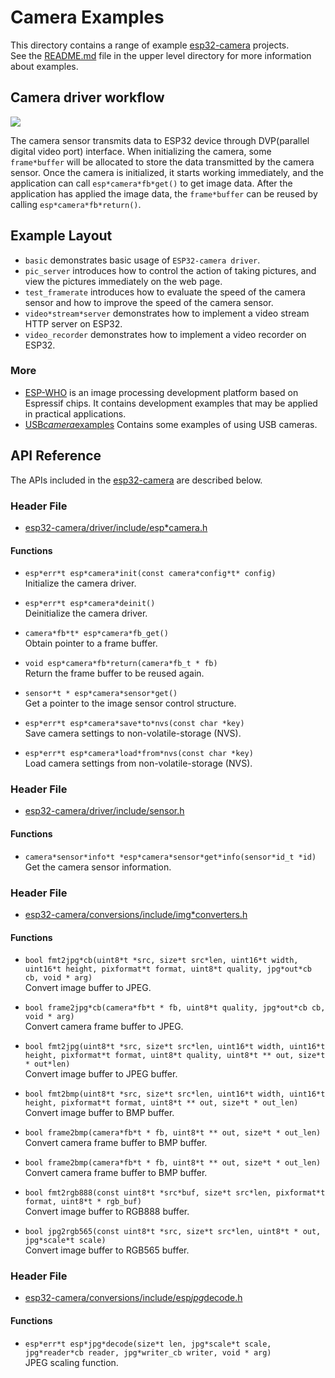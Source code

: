 # Camera  Examples

This directory contains a range of example [esp32-camera](https://github.com/espressif/esp32-camera) projects.   
See the [README.md](../../README.md) file in the upper level directory for more information about examples.

## Camera driver workflow
![](../../docs/_static/camera-workflow.png)

The camera sensor transmits data to ESP32 device through DVP(parallel digital video port) interface. When initializing the camera, some `frame*buffer` will be allocated to store the data transmitted by the camera sensor. Once the camera is initialized, it starts working immediately, and the application can call `esp*camera*fb*get()` to get image data. After the application has applied the image data, the `frame*buffer` can be reused by calling `esp*camera*fb*return()`.

## Example Layout
* `basic` demonstrates basic usage of `ESP32-camera driver`.
* `pic_server` introduces how to control the action of taking pictures, and view the pictures immediately on the web page.
* `test_framerate` introduces how to evaluate the speed of the camera sensor and how to improve the speed of the camera sensor.
* `video*stream*server` demonstrates how to implement a video stream HTTP server on ESP32.
* `video_recorder` demonstrates how to implement a video recorder on ESP32.

### More 
* [ESP-WHO](https://github.com/espressif/esp-who) is an image processing development platform based on Espressif chips. It contains development examples that may be applied in practical applications.
* [USB*camera*examples](https://github.com/espressif/esp-iot-solution/tree/master/examples/usb/host) Contains some examples of using USB cameras.

## API Reference

The APIs included in the [esp32-camera](https://github.com/espressif/esp32-camera) are described below.  
### Header File
- [esp32-camera/driver/include/esp*camera.h](https://github.com/espressif/esp32-camera/blob/master/driver/include/esp*camera.h)
#### Functions
- `esp*err*t esp*camera*init(const camera*config*t* config)`  
  Initialize the camera driver.

- `esp*err*t esp*camera*deinit()`  
  Deinitialize the camera driver.

- `camera*fb*t* esp*camera*fb_get()`  
  Obtain pointer to a frame buffer.

- `void esp*camera*fb*return(camera*fb_t * fb)`  
  Return the frame buffer to be reused again.

- `sensor*t * esp*camera*sensor*get()`  
  Get a pointer to the image sensor control structure.

- `esp*err*t esp*camera*save*to*nvs(const char *key)`  
  Save camera settings to non-volatile-storage (NVS).

- `esp*err*t esp*camera*load*from*nvs(const char *key)`  
  Load camera settings from non-volatile-storage (NVS).
### Header File
- [esp32-camera/driver/include/sensor.h](https://github.com/espressif/esp32-camera/blob/master/driver/include/sensor.h)
#### Functions
- `camera*sensor*info*t *esp*camera*sensor*get*info(sensor*id_t *id)`  
  Get the camera sensor information.
### Header File
- [esp32-camera/conversions/include/img*converters.h](https://github.com/espressif/esp32-camera/blob/master/conversions/include/img*converters.h)
#### Functions
- `bool fmt2jpg*cb(uint8*t *src, size*t src*len, uint16*t width, uint16*t height, pixformat*t format, uint8*t quality, jpg*out*cb cb, void * arg)`  
  Convert image buffer to JPEG.

- `bool frame2jpg*cb(camera*fb*t * fb, uint8*t quality, jpg*out*cb cb, void * arg)`  
  Convert camera frame buffer to JPEG.

- `bool fmt2jpg(uint8*t *src, size*t src*len, uint16*t width, uint16*t height, pixformat*t format, uint8*t quality, uint8*t ** out, size*t * out*len)`  
  Convert image buffer to JPEG buffer.

- `bool fmt2bmp(uint8*t *src, size*t src*len, uint16*t width, uint16*t height, pixformat*t format, uint8*t ** out, size*t * out_len)`  
  Convert image buffer to BMP buffer.

- `bool frame2bmp(camera*fb*t * fb, uint8*t ** out, size*t * out_len)`  
  Convert camera frame buffer to BMP buffer.

- `bool frame2bmp(camera*fb*t * fb, uint8*t ** out, size*t * out_len)`  
  Convert camera frame buffer to BMP buffer.

- `bool fmt2rgb888(const uint8*t *src*buf, size*t src*len, pixformat*t format, uint8*t * rgb_buf)`  
  Convert image buffer to RGB888 buffer.
  
- `bool jpg2rgb565(const uint8*t *src, size*t src*len, uint8*t * out, jpg*scale*t scale)`  
Convert image buffer to RGB565 buffer.

### Header File
- [esp32-camera/conversions/include/esp*jpg*decode.h](https://github.com/espressif/esp32-camera/blob/master/conversions/include/esp*jpg*decode.h)
#### Functions
- `esp*err*t esp*jpg*decode(size*t len, jpg*scale*t scale, jpg*reader*cb reader, jpg*writer_cb writer, void * arg)`  
JPEG scaling function.
